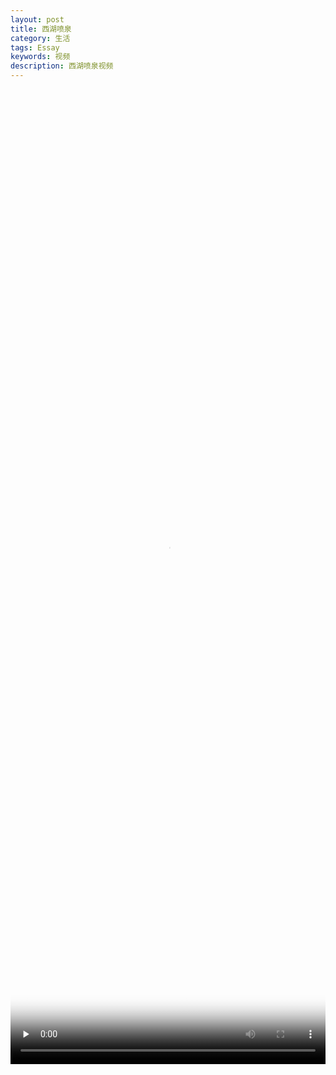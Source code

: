 ```yaml
---
layout: post
title: 西湖喷泉
category: 生活
tags: Essay
keywords: 视频
description: 西湖喷泉视频
---
```


<video id="video" width="100%" height="40%" controls="controls"  preload="none" poster="http://media.w3.org/2010/05/sintel/poster.png">
      <source id="mp4" src="video/westlake.mp4">
      <p>Your user agent does not support the HTML5 Video element.</p>
</video>
